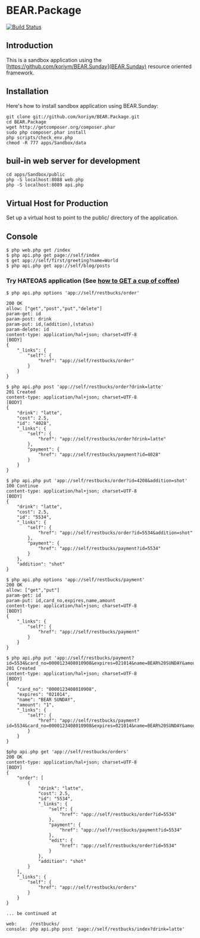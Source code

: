 BEAR.Package
=============================

[![Build Status](https://secure.travis-ci.org/koriym/BEAR.Package.png?branch=master)](http://travis-ci.org/koriym/BEAR.Package)

Introduction
------------
This is a sandbox application using the [https://github.com/koriym/BEAR.Sunday](BEAR.Sunday) resource oriented framework.

Installation
------------

Here's how to install sandbox application using BEAR.Sunday:

    git clone git://github.com/koriym/BEAR.Package.git
    cd BEAR.Package
    wget http://getcomposer.org/composer.phar
    sudo php composer.phar install
    php scripts/check_env.php
    chmod -R 777 apps/Sandbox/data

buil-in web server for development
------------------

    cd apps/Sandbox/public
    php -S localhost:8088 web.php
    php -S localhost:8089 api.php

Virtual Host for Production
------------
Set up a virtual host to point to the public/ directory of the application.

Console
-------

    $ php web.php get /index
    $ php api.php get page://self/index
    $ get app://self/first/greeting?name=World
    $ php api.php get app://self/blog/posts

### Try HATEOAS application (See [how to GET a cup of coffee](http://www.infoq.com/articles/webber-rest-workflow))

    $ php api.php options 'app://self/restbucks/order'

    200 OK
    allow: ["get","post","put","delete"]
    param-get: id
    param-post: drink
    param-put: id,(addition),(status)
    param-delete: id
    content-type: application/hal+json; charset=UTF-8
    [BODY]
    {
        "_links": {
            "self": {
                "href": "app://self/restbucks/order"
            }
        }
    }

    $ php api.php post 'app://self/restbucks/order?drink=latte'
    201 Created
    content-type: application/hal+json; charset=UTF-8
    [BODY]
    {
        "drink": "latte",
        "cost": 2.5,
        "id": "4028",
        "_links": {
            "self": {
                "href": "app://self/restbucks/order?drink=latte"
            },
            "payment": {
                "href": "app://self/restbucks/payment?id=4028"
            }
        }
    }

    $ php api.php put 'app://self/restbucks/order?id=4208&addition=shot'
    100 Continue
    content-type: application/hal+json; charset=UTF-8
    [BODY]
    {
        "drink": "latte",
        "cost": 2.5,
        "id": "5534",
        "_links": {
            "self": {
                "href": "app://self/restbucks/order?id=5534&addition=shot"
            },
            "payment": {
                "href": "app://self/restbucks/payment?id=5534"
            }
        },
        "addition": "shot"
    }

    $ php api.php options 'app://self/restbucks/payment'
    200 OK
    allow: ["get","put"]
    param-get: id
    param-put: id,card_no,expires,name,amount
    content-type: application/hal+json; charset=UTF-8
    [BODY]
    {
        "_links": {
            "self": {
                "href": "app://self/restbucks/payment"
            }
        }
    }

    $ php api.php put 'app://self/restbucks/payment?id=5534&card_no=0000123408010908&expires=021014&name=BEAR%20SUNDAY&amount=1'
    201 Created
    content-type: application/hal+json; charset=UTF-8
    [BODY]
    {
        "card_no": "0000123408010908",
        "expires": "021014",
        "name": "BEAR SUNDAY",
        "amount": "1",
        "_links": {
            "self": {
                "href": "app://self/restbucks/payment?id=5534&card_no=0000123408010908&expires=021014&name=BEAR%20SUNDAY&amount=1"
            }
        }
    }

    $php api.php get 'app://self/restbucks/orders'
    200 OK
    content-type: application/hal+json; charset=UTF-8
    [BODY]
    {
        "order": [
            {
                "drink": "latte",
                "cost": 2.5,
                "id": "5534",
                "_links": {
                    "self": {
                        "href": "app://self/restbucks/order?id=5534"
                    },
                    "payment": {
                        "href": "app://self/restbucks/payment?id=5534"
                    },
                    "edit": {
                        "href": "app://self/restbucks/order?id=5534"
                    }
                },
                "addition": "shot"
            }
        ],
        "_links": {
            "self": {
                "href": "app://self/restbucks/orders"
            }
        }
    }

    ... be continued at
	
    web:     /restbucks/
    console: php api.php post 'page://self/restbucks/index?drink=latte'
